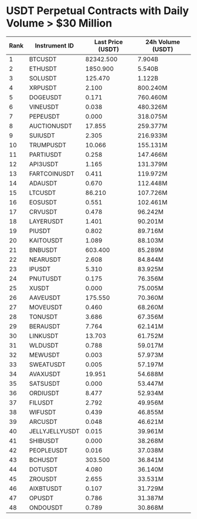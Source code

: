 # USDT Perpetual Contracts with Daily Volume > $30 Million

| Rank | Instrument ID | Last Price (USDT) | 24h Volume (USDT) |
|------|---------------|-------------------|-------------------|
| 1 | BTCUSDT | 82342.500 | 7.904B |
| 2 | ETHUSDT | 1850.900 | 5.540B |
| 3 | SOLUSDT | 125.470 | 1.122B |
| 4 | XRPUSDT | 2.100 | 800.240M |
| 5 | DOGEUSDT | 0.171 | 760.460M |
| 6 | VINEUSDT | 0.038 | 480.326M |
| 7 | PEPEUSDT | 0.000 | 318.075M |
| 8 | AUCTIONUSDT | 17.855 | 259.377M |
| 9 | SUIUSDT | 2.305 | 216.933M |
| 10 | TRUMPUSDT | 10.066 | 155.131M |
| 11 | PARTIUSDT | 0.258 | 147.466M |
| 12 | API3USDT | 1.165 | 131.379M |
| 13 | FARTCOINUSDT | 0.411 | 119.972M |
| 14 | ADAUSDT | 0.670 | 112.448M |
| 15 | LTCUSDT | 86.210 | 107.726M |
| 16 | EOSUSDT | 0.551 | 102.461M |
| 17 | CRVUSDT | 0.478 | 96.242M |
| 18 | LAYERUSDT | 1.401 | 90.201M |
| 19 | PIUSDT | 0.802 | 89.716M |
| 20 | KAITOUSDT | 1.089 | 88.103M |
| 21 | BNBUSDT | 603.400 | 85.289M |
| 22 | NEARUSDT | 2.608 | 84.844M |
| 23 | IPUSDT | 5.310 | 83.925M |
| 24 | PNUTUSDT | 0.175 | 76.356M |
| 25 | XUSDT | 0.000 | 75.005M |
| 26 | AAVEUSDT | 175.550 | 70.360M |
| 27 | MOVEUSDT | 0.460 | 68.260M |
| 28 | TONUSDT | 3.686 | 67.356M |
| 29 | BERAUSDT | 7.764 | 62.141M |
| 30 | LINKUSDT | 13.703 | 61.752M |
| 31 | WLDUSDT | 0.788 | 59.017M |
| 32 | MEWUSDT | 0.003 | 57.973M |
| 33 | SWEATUSDT | 0.005 | 57.197M |
| 34 | AVAXUSDT | 19.951 | 54.688M |
| 35 | SATSUSDT | 0.000 | 53.447M |
| 36 | ORDIUSDT | 8.477 | 52.934M |
| 37 | FILUSDT | 2.792 | 49.956M |
| 38 | WIFUSDT | 0.439 | 46.855M |
| 39 | ARCUSDT | 0.048 | 46.621M |
| 40 | JELLYJELLYUSDT | 0.015 | 39.961M |
| 41 | SHIBUSDT | 0.000 | 38.268M |
| 42 | PEOPLEUSDT | 0.016 | 37.038M |
| 43 | BCHUSDT | 303.500 | 36.841M |
| 44 | DOTUSDT | 4.080 | 36.140M |
| 45 | ZROUSDT | 2.655 | 33.531M |
| 46 | AIXBTUSDT | 0.107 | 31.729M |
| 47 | OPUSDT | 0.786 | 31.387M |
| 48 | ONDOUSDT | 0.789 | 30.868M |
